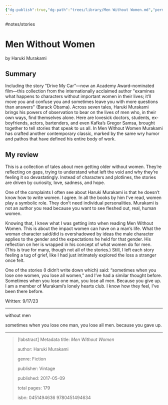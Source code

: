```yaml
---
{"dg-publish":true,"dg-path":"trees/library/Men Without Women.md","permalink":"/trees/library/men-without-women/","created":"2024-12-14T13:04:28.018-05:00","updated":"2025-06-25T19:05:36.984-04:00"}
---
```


#notes/stories 
# Men Without Women
by Haruki Murakami
## Summary
Including the story "Drive My Car”—now an Academy Award–nominated film—this collection from the internationally acclaimed author "examines what happens to characters without important women in their lives; it'll move you and confuse you and sometimes leave you with more questions than answers" (Barack Obama). Across seven tales, Haruki Murakami brings his powers of observation to bear on the lives of men who, in their own ways, find themselves alone. Here are lovesick doctors, students, ex-boyfriends, actors, bartenders, and even Kafka’s Gregor Samsa, brought together to tell stories that speak to us all. In Men Without Women Murakami has crafted another contemporary classic, marked by the same wry humor and pathos that have defined his entire body of work.
## My review
This is a collection of tales about men getting older without women. They’re reflecting on gaps, trying to understand what left the void and why they’re feeling it so devastatingly. Instead of characters and plotlines, the stories are driven by curiosity, love, sadness, and hope.

One of the complaints I often see about Haruki Murakami is that he doesn’t know how to write women. I agree. In all the books by him I’ve read, women play a symbolic role. They don’t need individual personalities. Murakami is not an author you read because you want to see fleshed out, real, human women.

Knowing that, I knew what I was getting into when reading Men Without Women. This is about the impact women can have on a man’s life. What the woman character said/did is overshadowed by ideas the male character applies to the gender and the expectations he held for that gender. His reflection on her is wrapped in his concept of what women do for men. (This is true for many, though not all of the stories.) Still, I left each story feeling a tug of grief, like I had just intimately explored the loss a stranger once felt.

One of the stories (I didn’t write down which) said: “sometimes when you lose one women, you lose all women,” and I’ve had a similar thought before. Sometimes when you lose one man, you lose all men. Because you give up. I am a member of Murakami’s lonely hearts club. I know how they feel, I’ve been there before.

Written: 9/17/23

---

without men

sometimes when you lose one man, you lose all men. because you gave up.

---

> [!abstract] Metadata
> title: *Men Without Women*
> 
> author: Haruki Murakami
> 
> genre: Fiction
> 
> publisher: Vintage
> 
> published: 2017-05-09
> 
> total pages: 179
> 
> isbn: 0451494636 9780451494634
